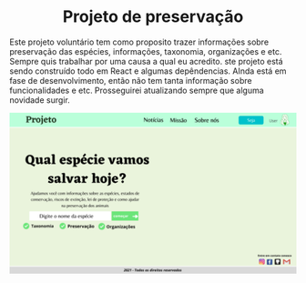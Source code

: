 <h1 align="center">Projeto de preservação</h1>

Este projeto voluntário tem como proposito trazer informações sobre preservação das espécies, informações, taxonomia, organizações e etc. 
Sempre quis trabalhar por uma causa a qual eu acredito. ste projeto está sendo construído todo em React e algumas depêndencias. 
AInda está em fase de desenvolvimento, então não tem tanta informação sobre funcionalidades e etc. Prosseguirei atualizando sempre que 
alguma novidade surgir. 

<img src="https://github.com/Franklyn-Sancho/Projeto_Preserve/blob/main/NomeProjeto.png">
